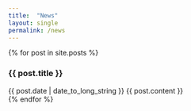 ```yaml
---
title:  "News"
layout: single
permalink: /news
---
```


{% for post in site.posts %}
  <article>
    <h3><ahref="{{ post.url }}"style="color: black">{{ post.title }}</a></h3>
    <time datetime="{{ post.date | date: "%Y-%m-%d" }}">{{ post.date | date_to_long_string }}</time>
    {{ post.content }}
  </article>
{% endfor %}
